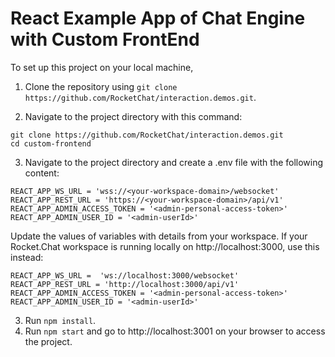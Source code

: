 # React Example App of Chat Engine with Custom FrontEnd

To set up this project on your local machine, 
1. Clone the repository using `git clone https://github.com/RocketChat/interaction.demos.git`.

2. Navigate to the project directory with this command:

```
git clone https://github.com/RocketChat/interaction.demos.git
cd custom-frontend
```

3. Navigate to the project directory and create a .env file with the following content:

```
REACT_APP_WS_URL = 'wss://<your-workspace-domain>/websocket'
REACT_APP_REST_URL = 'https://<your-workspace-domain>/api/v1'
REACT_APP_ADMIN_ACCESS_TOKEN = '<admin-personal-access-token>'
REACT_APP_ADMIN_USER_ID = '<admin-userId>'
```
Update the values of variables with details from your workspace. If your Rocket.Chat workspace is running locally on http://localhost:3000, use this instead:

```
REACT_APP_WS_URL =  'ws://localhost:3000/websocket'
REACT_APP_REST_URL = 'http://localhost:3000/api/v1'
REACT_APP_ADMIN_ACCESS_TOKEN = '<admin-personal-access-token>'
REACT_APP_ADMIN_USER_ID = '<admin-userId>'
```

3. Run `npm install`.
4. Run `npm start` and go to http://localhost:3001 on your browser to access the project.
